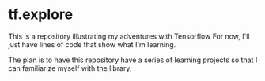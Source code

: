 # tf.explore
This is a repository illustrating my adventures with Tensorflow
For now, I'll just have lines of code that show what I'm learning. 

The plan is to have this repository have a series of learning projects so that I can familiarize myself with the library. 